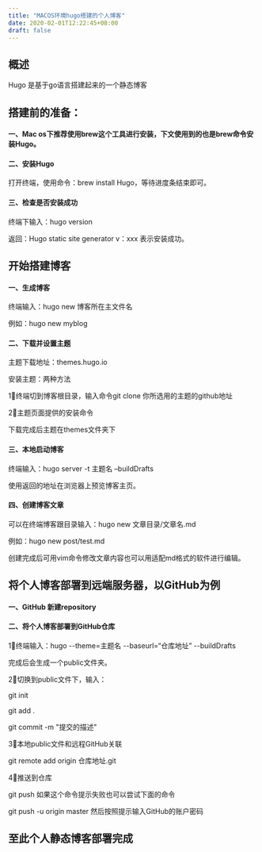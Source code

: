 ```yaml
---
title: "MACOS环境hugo搭建的个人博客"
date: 2020-02-01T12:22:45+08:00
draft: false
---
```


## 概述

Hugo 是基于go语言搭建起来的一个静态博客



## 搭建前的准备：

#### 一、Mac os下推荐使用brew这个工具进行安装，下文使用到的也是brew命令安装Hugo。



#### 二、安装Hugo

打开终端，使用命令：brew install Hugo，等待进度条结束即可。



#### 三、检查是否安装成功

终端下输入：hugo version

返回：Hugo static site generator v：xxx   表示安装成功。



## 开始搭建博客

#### 一、生成博客

终端输入：hugo new 博客所在主文件名

例如：hugo new myblog



#### 二、下载并设置主题

主题下载地址：themes.hugo.io

安装主题：两种方法

1⃣️终端切到博客根目录，输入命令git clone 你所选用的主题的github地址

2⃣️主题页面提供的安装命令

下载完成后主题在themes文件夹下

 

#### 三、本地启动博客

终端输入：hugo server -t 主题名 –buildDrafts

使用返回的地址在浏览器上预览博客主页。



#### 四、创建博客文章

可以在终端博客跟目录输入：hugo new 文章目录/文章名.md

例如：hugo new post/test.md

创建完成后可用vim命令修改文章内容也可以用适配md格式的软件进行编辑。



## 将个人博客部署到远端服务器，以GitHub为例

#### 一、GitHub 新建repository

#### 二、将个人博客部署到GitHub仓库

1⃣️终端输入：hugo --theme=主题名 --baseurl=“仓库地址” --buildDrafts

完成后会生成一个public文件夹。

2⃣️切换到public文件下，输入：

git init

git add .

git commit -m "提交的描述"

3⃣️本地public文件和远程GitHub关联

git remote add origin 仓库地址.git

4⃣️推送到仓库

git push 如果这个命令提示失败也可以尝试下面的命令

git push -u origin master 然后按照提示输入GitHub的账户密码



## 至此个人静态博客部署完成






